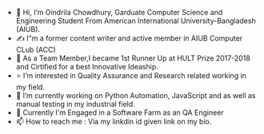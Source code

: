- 👋 Hi, I’m Oindrila Chowdhury, Garduate Computer Science and Engineering Student From American International University-Bangladesh (AIUB).
- ✍️ I"m a former content writer and active member in AIUB Computer CLub (ACC)
- 🥇 As a Team Member,I became 1st Runner Up at HULT Prize 2017-2018 and Cirtified for a best Innovative Ideaship.
- ⭐️ I’m interested in Quality Assurance and Research related working in my field.
- 🌱 I’m currently working on Python Automation, JavaScript and as well as manual testing in my industrial field.
- 🤝 Currently I'm Engaged in a Software Farm as an QA Engineer
- 📫 How to reach me : Via my linkdin id given link on my bio.
<!---
OindrilaChowdhury/OindrilaChowdhury is a ✨ special ✨ repository because its `README.md` (this file) appears on your GitHub profile.
You can click the Preview link to take a look at your changes.
--->
